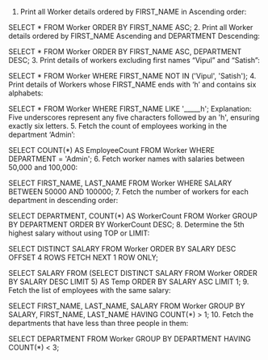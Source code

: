 1. Print all Worker details ordered by FIRST_NAME in Ascending order:

SELECT * 
FROM Worker 
ORDER BY FIRST_NAME ASC;
2. Print all Worker details ordered by FIRST_NAME Ascending and DEPARTMENT Descending:

SELECT * 
FROM Worker 
ORDER BY FIRST_NAME ASC, DEPARTMENT DESC;
3. Print details of workers excluding first names “Vipul” and “Satish”:

SELECT * 
FROM Worker 
WHERE FIRST_NAME NOT IN ('Vipul', 'Satish');
4. Print details of Workers whose FIRST_NAME ends with ‘h’ and contains six alphabets:

SELECT * 
FROM Worker 
WHERE FIRST_NAME LIKE '_____h';
Explanation: Five underscores represent any five characters followed by an 'h', ensuring exactly six letters.
5. Fetch the count of employees working in the department ‘Admin’:

SELECT COUNT(*) AS EmployeeCount 
FROM Worker 
WHERE DEPARTMENT = 'Admin';
6. Fetch worker names with salaries between 50,000 and 100,000:

SELECT FIRST_NAME, LAST_NAME 
FROM Worker 
WHERE SALARY BETWEEN 50000 AND 100000;
7. Fetch the number of workers for each department in descending order:

SELECT DEPARTMENT, COUNT(*) AS WorkerCount 
FROM Worker 
GROUP BY DEPARTMENT 
ORDER BY WorkerCount DESC;
8. Determine the 5th highest salary without using TOP or LIMIT:

SELECT DISTINCT SALARY 
FROM Worker 
ORDER BY SALARY DESC 
OFFSET 4 ROWS 
FETCH NEXT 1 ROW ONLY;


SELECT SALARY 
FROM (SELECT DISTINCT SALARY 
      FROM Worker 
      ORDER BY SALARY DESC 
      LIMIT 5) AS Temp 
ORDER BY SALARY ASC 
LIMIT 1;
9. Fetch the list of employees with the same salary:

SELECT FIRST_NAME, LAST_NAME, SALARY 
FROM Worker 
GROUP BY SALARY, FIRST_NAME, LAST_NAME 
HAVING COUNT(*) > 1;
10. Fetch the departments that have less than three people in them:

SELECT DEPARTMENT 
FROM Worker 
GROUP BY DEPARTMENT 
HAVING COUNT(*) < 3;
